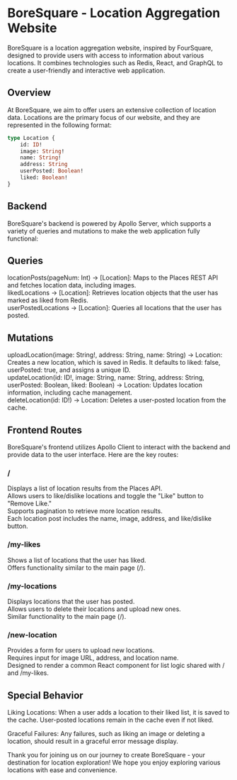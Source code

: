 # BoreSquare - Location Aggregation Website

BoreSquare is a location aggregation website, inspired by FourSquare, designed to provide users with access to information about various locations. It combines technologies such as Redis, React, and GraphQL to create a user-friendly and interactive web application.

## Overview

At BoreSquare, we aim to offer users an extensive collection of location data. Locations are the primary focus of our website, and they are represented in the following format:

```graphql
type Location {
    id: ID!
    image: String!
    name: String!
    address: String
    userPosted: Boolean!
    liked: Boolean!
}
```

## Backend
BoreSquare's backend is powered by Apollo Server, which supports a variety of queries and mutations to make the web application fully functional:

## Queries
locationPosts(pageNum: Int) -> [Location]: Maps to the Places REST API and fetches location data, including images.  
likedLocations -> [Location]: Retrieves location objects that the user has marked as liked from Redis.  
userPostedLocations -> [Location]: Queries all locations that the user has posted.  

## Mutations
uploadLocation(image: String!, address: String, name: String) -> Location: Creates a new location, which is saved in Redis. It defaults to liked: false, userPosted: true, and assigns a unique ID.  
updateLocation(id: ID!, image: String, name: String, address: String, userPosted: Boolean, liked: Boolean) -> Location: Updates location information, including cache management.  
deleteLocation(id: ID!) -> Location: Deletes a user-posted location from the cache.  

## Frontend Routes
BoreSquare's frontend utilizes Apollo Client to interact with the backend and provide data to the user interface. Here are the key routes:  

### /
Displays a list of location results from the Places API.  
Allows users to like/dislike locations and toggle the "Like" button to "Remove Like."  
Supports pagination to retrieve more location results.  
Each location post includes the name, image, address, and like/dislike button.  

### /my-likes
Shows a list of locations that the user has liked.  
Offers functionality similar to the main page (/).  

### /my-locations
Displays locations that the user has posted.  
Allows users to delete their locations and upload new ones.  
Similar functionality to the main page (/).  

### /new-location
Provides a form for users to upload new locations.  
Requires input for image URL, address, and location name.  
Designed to render a common React component for list logic shared with / and /my-likes.  

## Special Behavior
Liking Locations: When a user adds a location to their liked list, it is saved to the cache. User-posted locations remain in the cache even if not liked.

Graceful Failures: Any failures, such as liking an image or deleting a location, should result in a graceful error message display.


Thank you for joining us on our journey to create BoreSquare - your destination for location exploration! We hope you enjoy exploring various locations with ease and convenience.
